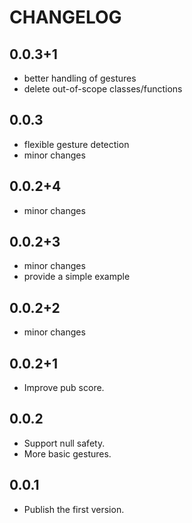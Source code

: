 # CHANGELOG

## 0.0.3+1

- better handling of gestures
- delete out-of-scope classes/functions

## 0.0.3

- flexible gesture detection
- minor changes

## 0.0.2+4

- minor changes

## 0.0.2+3

- minor changes
- provide a simple example

## 0.0.2+2

- minor changes

## 0.0.2+1

- Improve pub score.

## 0.0.2

- Support null safety.
- More basic gestures.

## 0.0.1

- Publish the first version.
